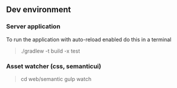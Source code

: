 ## Dev environment

### Server application

To run the application with auto-reload enabled do this in a terminal

> ./gradlew -t build -x test


### Asset watcher (css, semanticui)

> cd web/semantic
> gulp watch
